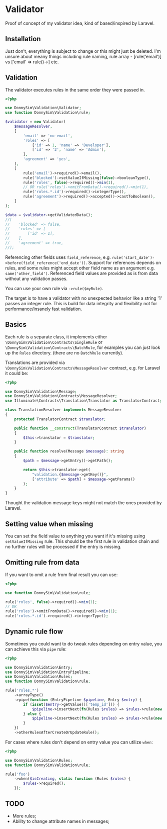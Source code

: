 # Validator

Proof of concept of my validator idea, kind of based/inspired by Laravel.

## Installation

Just don't, everything is subject to change or this might just be deleted.
I'm unsure about meany things including rule naming, rule array - [rule('email')] vs ['email' => rule()->] etc.

## Validation

The validator executes rules in the same order they were passed in.

```php
<?php

use DonnySim\Validation\Validator;
use function DonnySim\Validation\rule;

$validator = new Validator(
    $messageResolver,
    [
        'email' => 'no-email',
        'roles' => [
            ['id' => 1, 'name' => 'Developer'],
            ['id' => '2', 'name' => 'Admin'],
        ],
        'agreement' => 'yes',
    ],
    [
        rule('email')->required()->email(),
        rule('blocked')->setValueIfMissing(false)->booleanType(),
        rule('roles', false)->required()->min(1),
        // OR rule('roles')->omitFromData()->required()->min(1),
        rule('roles.*.id')->required()->integerType(),
        rule('agreement')->required()->accepted()->castToBoolean(),
    ]
);

$data = $validator->getValidatedData();
//[
//    'blocked' => false,
//    'roles' => [
//        ['id' => 1],
//    ],
//    'agreement' => true,
//];
```

Referencing other fields uses `field_reference`, e.g. `rule('start_date')->before(field_reference('end_date'))`.
Support for references depends on rules, and some rules might accept other field name as an argument e.g. `same('other_field')`.
Referenced field values are provided as is from data without any validation passes.

You can use your own rule via `->rule($myRule)`.

The target is to have a validator with no unexpected behavior like a string '1' passes an integer rule.
This is build for data integrity and flexibility not for performance/insanely fast validation.

## Basics

Each rule is a separate class, it implements either `\DonnySim\Validation\Contracts\SingleRule` or
`\DonnySim\Validation\Contracts\BatchRule`, for examples you can just look up the `Rules` directory.
(there are no `BatchRule` currently).

Translations are provided via `\DonnySim\Validation\Contracts\MessageResolver` contract, e.g. for Laravel it could be:

```php
<?php

use DonnySim\Validation\Message;
use DonnySim\Validation\Contracts\MessageResolver;
use Illuminate\Contracts\Translation\Translator as TranslatorContract;

class TranslationResolver implements MessageResolver
{
    protected TranslatorContract $translator;

    public function __construct(TranslatorContract $translator)
    {
        $this->translator = $translator;
    }

    public function resolve(Message $message): string
    {
        $path = $message->getEntry()->getPath();

        return $this->translator->get(
            "validation.{$message->getKey()}",
            ['attribute' => $path] + $message->getParams()
        );
    }
}
```

Thought the validation message keys might not match the ones provided by Laravel.

## Setting value when missing

You can set the field value to anything you want if it's missing using `setValueIfMissing` rule.
This should be the first rule in validation chain and no further rules will be processed if the entry is missing.

## Omitting rule from data

If you want to omit a rule from final result you can use:

```php
<?php

use function DonnySim\Validation\rule;

rule('roles', false)->required()->min(1);
// OR
rule('roles')->omitFromData()->required()->min(1);
rule('roles.*.id')->required()->integerType();
```

## Dynamic rule flow

Sometimes you could want to do tweak rules depending on entry value, you can achieve this via `pipe` rule:

```php
<?php

use DonnySim\Validation\Entry;
use DonnySim\Validation\EntryPipeline;
use DonnySim\Validation\Rules;
use function DonnySim\Validation\rule;

rule('roles.*')
    ->arrayType()
    ->pipe(function (EntryPipeline $pipeline, Entry $entry) {
        if (isset($entry->getValue()['temp_id'])) {
            $pipeline->insertNext(fn(Rules $rules) => $rules->rule(new CreateRoleRule()));
        } else {
            $pipeline->insertNext(fn(Rules $rules) => $rules->rule(new UpdateRoleRule()));
        }
    })
    ->otherRulesAfterCreateOrUpdateRule();
```

For cases where rules don't depend on entry value you can utilize `when`:

```php
<?php

use DonnySim\Validation\Rules;
use function DonnySim\Validation\rule;

rule('foo')
    ->when($isCreating, static function (Rules $rules) {
        $rules->required();
    });
```

## TODO

- More rules;
- Ability to change attribute names in messages;
